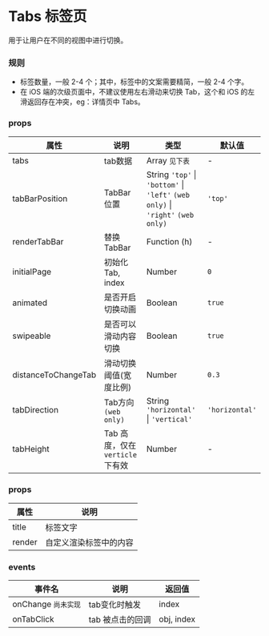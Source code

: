 # Tabs 标签页

用于让用户在不同的视图中进行切换。

### 规则
- 标签数量，一般 2-4 个；其中，标签中的文案需要精简，一般 2-4 个字。
- 在 iOS 端的次级页面中，不建议使用左右滑动来切换 Tab，这个和 iOS 的左滑返回存在冲突，eg：详情页中 Tabs。

### props

| 属性 | 说明 | 类型 | 默认值 |
| --- | --- | --- | --- |
| tabs | tab数据 | Array `见下表` | - |
| tabBarPosition | TabBar位置 | String `'top'` \| `'bottom'` \| `'left'` `(web only)` \| `'right'` `(web only)` | `'top'` |
| renderTabBar | 替换TabBar | Function (h) | - |
| initialPage | 初始化Tab, index | Number | `0` |
| animated | 是否开启切换动画 | Boolean | `true` |
| swipeable | 是否可以滑动内容切换 | Boolean | `true` |
| distanceToChangeTab	| 滑动切换阈值(宽度比例) | Number | `0.3` |
| tabDirection | Tab方向 `(web only)` | String `'horizontal'` \| `'vertical'` | `'horizontal'` |
| tabHeight | Tab 高度，仅在 `verticle` 下有效 | Number | - |


### props
| 属性 | 说明 |
| ---- | ---- |
| title | 标签文字 |
| render | 自定义渲染标签中的内容 |

### events

| 事件名 | 说明 | 返回值 |
| --- | --- | --- |
| onChange `尚未实现` | tab变化时触发 | index |
| onTabClick | tab 被点击的回调 | obj, index |
